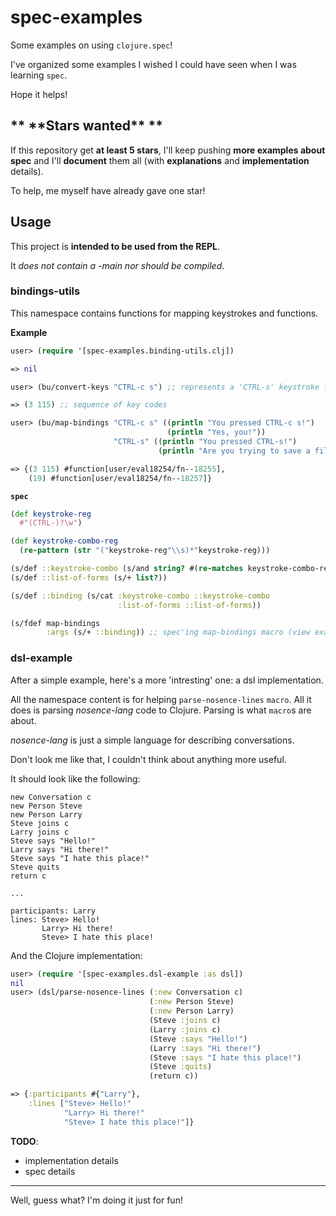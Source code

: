 # spec-examples

Some examples on using `clojure.spec`!

I've organized some examples I wished I could have seen when I was learning `spec`.

Hope it helps!

## ** \*\*Stars wanted\*\* **

If this repository get **at least 5 stars**, I'll keep pushing **more examples about spec** and I'll **document** them all (with **explanations** and **implementation** details).

To help, me myself have already gave one star!

## Usage

This project is **intended to be used from the REPL**.

It _does not contain a -main nor should be compiled_.

### bindings-utils

This namespace contains functions for mapping keystrokes and functions.

**Example**

``` clojure
user> (require '[spec-examples.binding-utils.clj])

=> nil

user> (bu/convert-keys "CTRL-c s") ;; represents a 'CTRL-s' keystroke followed by a 's' 

=> (3 115) ;; sequence of key codes

user> (bu/map-bindings "CTRL-c s" ((println "You pressed CTRL-c s!")
                                   (println "Yes, you!"))
                       "CTRL-s" ((println "You pressed CTRL-s!")
                                 (println "Are you trying to save a file?")))

=> {(3 115) #function[user/eval18254/fn--18255],
    (19) #function[user/eval18254/fn--18257]}
```

**`spec`**

``` clojure
(def keystroke-reg
  #"(CTRL-)?\w")

(def keystroke-combo-reg
  (re-pattern (str "("keystroke-reg"\\s)*"keystroke-reg)))

(s/def ::keystroke-combo (s/and string? #(re-matches keystroke-combo-reg %)))
(s/def ::list-of-forms (s/+ list?))

(s/def ::binding (s/cat :keystroke-combo ::keystroke-combo
                        :list-of-forms ::list-of-forms))

(s/fdef map-bindings
        :args (s/+ ::binding)) ;; spec'ing map-bindings macro (view example above)
```

### dsl-example

After a simple example, here's a more 'intresting' one: a dsl implementation.

All the namespace content is for helping `parse-nosence-lines` `macro`. All it does is parsing _nosence-lang_ code to Clojure. Parsing is what `macro`s are about.


_nosence-lang_ is just a simple language for describing conversations.

Don't look me like that, I couldn't think about anything more useful. 


It should look like the following:

``` text
new Conversation c
new Person Steve
new Person Larry
Steve joins c
Larry joins c
Steve says "Hello!"
Larry says "Hi there!"
Steve says "I hate this place!"
Steve quits
return c

...

participants: Larry
lines: Steve> Hello!
	   Larry> Hi there!
	   Steve> I hate this place!
```


And the Clojure implementation:

``` clojure
user> (require '[spec-examples.dsl-example :as dsl])
nil
user> (dsl/parse-nosence-lines (:new Conversation c)
                               (:new Person Steve)
                               (:new Person Larry)
                               (Steve :joins c)
                               (Larry :joins c)
                               (Steve :says "Hello!")
                               (Larry :says "Hi there!")
                               (Steve :says "I hate this place!")
                               (Steve :quits) 
                               (return c))

=> {:participants #{"Larry"},
    :lines ["Steve> Hello!"
		    "Larry> Hi there!"
		    "Steve> I hate this place!"]}
```

**TODO**: 
  - implementation details
  - spec details

---

Well, guess what? I'm doing it just for fun!



